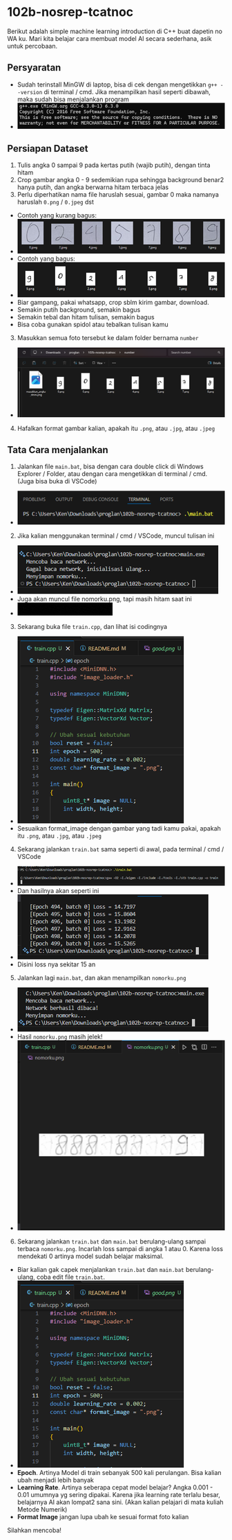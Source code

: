 # 102b-nosrep-tcatnoc

Berikut adalah simple machine learning introduction di C++ buat dapetin no WA ku. Mari kita belajar cara membuat model AI secara sederhana, asik untuk percobaan.

## Persyaratan
- Sudah terinstall MinGW di laptop, bisa di cek dengan mengetikkan `g++ --version` di terminal / cmd. Jika menampilkan hasil seperti dibawah, maka sudah bisa menjalankan program
- ![GCC Version](readmeimage/gcc.png)

## Persiapan Dataset
1. Tulis angka 0 sampai 9 pada kertas putih (wajib putih), dengan tinta hitam
2. Crop gambar angka 0 - 9 sedemikian rupa sehingga background benar2 hanya putih, dan angka berwarna hitam terbaca jelas
3. Perlu diperhatikan nama file haruslah sesuai, gambar 0 maka namanya haruslah `0.png` / `0.jpeg` dst
- Contoh yang kurang bagus:
- ![Not Good](readmeimage/notgood.png)
- Contoh yang bagus:
- ![Good](readmeimage/good.png)
- Biar gampang, pakai whatsapp, crop sblm kirim gambar, download.
- Semakin putih background, semakin bagus
- Semakin tebal dan hitam tulisan, semakin bagus
- Bisa coba gunakan spidol atau tebalkan tulisan kamu
3. Masukkan semua foto tersebut ke dalam folder bernama `number`
- ![Tut 4](readmeimage/tut4.png)
4. Hafalkan format gambar kalian, apakah itu `.png`, atau `.jpg`, atau `.jpeg`

## Tata Cara menjalankan
1. Jalankan file `main.bat`, bisa dengan cara double click di Windows Explorer / Folder, atau dengan cara mengetikkan di terminal / cmd. (Juga bisa buka di VSCode)
- ![Tut 1](readmeimage/tut1.png)
2. Jika kalian menggunakan terminal / cmd / VSCode, muncul tulisan ini
- ![Tut 2](readmeimage/tut2.png)
- Juga akan muncul file nomorku.png, tapi masih hitam saat ini
- ![nom](readmeimage/nomorku.png)
3. Sekarang buka file `train.cpp`, dan lihat isi codingnya
- ![Tut 5](readmeimage/tut5.png)
- Sesuaikan format_image dengan gambar yang tadi kamu pakai, apakah itu `.png`, atau `.jpg`, atau `.jpeg`
4. Sekarang jalankan `train.bat` sama seperti di awal, pada terminal / cmd / VSCode
- ![Tut 3](readmeimage/tut3.png)
- Dan hasilnya akan seperti ini
- ![Tut 6](readmeimage/tut6.png)
- Disini loss nya sekitar 15 an
5. Jalankan lagi `main.bat`, dan akan menampilkan `nomorku.png`
- ![Tut 7](readmeimage/tut7.png)
- Hasil `nomorku.png` masih jelek!
- ![Tut 8](readmeimage/tut8.png)
6. Sekarang jalankan `train.bat` dan `main.bat` berulang-ulang sampai terbaca `nomorku.png`. Incarlah loss sampai di angka 1 atau 0. Karena loss mendekati 0 artinya model sudah belajar maksimal.
- Biar kalian gak capek menjalankan `train.bat` dan `main.bat` berulang-ulang, coba edit file `train.bat`.
- ![Tut 5](readmeimage/tut5.png)
- **Epoch**. Artinya Model di train sebanyak 500 kali perulangan. Bisa kalian ubah menjadi lebih banyak
- **Learning Rate**. Artinya seberapa cepat model belajar? Angka 0.001 - 0.01 umumnya yg sering dipakai. Karena jika learning rate terlalu besar, belajarnya AI akan lompat2 sana sini. (Akan kalian pelajari di mata kuliah Metode Numerik)
- **Format Image** jangan lupa ubah ke sesuai format foto kalian

Silahkan mencoba!